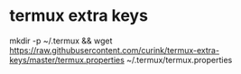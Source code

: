 # termux extra keys

mkdir -p ~/.termux && wget https://raw.githubusercontent.com/curink/termux-extra-keys/master/termux.properties ~/.termux/termux.properties 
